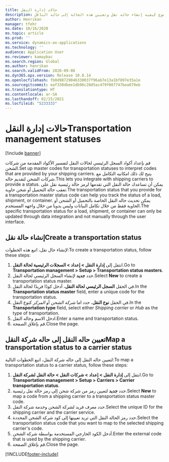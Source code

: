 ```yaml
---
title: حالات إدارة النقل
description: يوضح هذا الموضوع كيفيه إنشاء حاله نقل وتعيين هذه الحالة إلى حاله الناقل.
author: Henrikan
manager: tfehr
ms.date: 10/16/2020
ms.topic: article
ms.prod: ''
ms.service: dynamics-ax-applications
ms.technology: ''
audience: Application User
ms.reviewer: kamaybac
ms.search.region: Global
ms.author: henrikan
ms.search.validFrom: 2020-09-08
ms.dyn365.ops.version: Release 10.0.14
ms.openlocfilehash: fb0d98729046330037f96ab7e13a1bf897e35a1e
ms.sourcegitcommit: eaf330dbee1db96c20d5ac479f007747bea079eb
ms.translationtype: HT
ms.contentlocale: ar-SA
ms.lasthandoff: 02/15/2021
ms.locfileid: "5233333"
---
```

# <a name="transportation-management-statuses"></a><span data-ttu-id="8dc8b-103">حالات إدارة النقل</span><span class="sxs-lookup"><span data-stu-id="8dc8b-103">Transportation management statuses</span></span>

[!include [banner](../includes/banner.md)]

<span data-ttu-id="8dc8b-104">قم بإعداد أكواد السجل الرئيسي لحالات النقل لتفسير الأكواد المقدمة من شركات الشحن.</span><span class="sxs-lookup"><span data-stu-id="8dc8b-104">Set up master codes for transportation statuses to interpret codes that are provided by your shipping carriers.</span></span> <span data-ttu-id="8dc8b-105">يتيح لك ذلك امكانيه التكامل مع شركات الشحن لتقديم حاله.</span><span class="sxs-lookup"><span data-stu-id="8dc8b-105">This lets you integrate with shipping carriers to provide a status.</span></span> <span data-ttu-id="8dc8b-106">يمكن أن تساعدك حالة النقل التي تقدمها لرمز حالة رئيسية نقل على تعقب حالة التحميل أو شحن حاوية.</span><span class="sxs-lookup"><span data-stu-id="8dc8b-106">The transportation status that you provide for a transportation master status code can help you track the status of a load, shipment, or container.</span></span> <span data-ttu-id="8dc8b-107">يمكن تحديث حاله النقل الخاصة بالتحميل أو الشحن أو الحاوية فقط من خلال تكامل البيانات وليس يدويا من خلال واجهه المستخدم.</span><span class="sxs-lookup"><span data-stu-id="8dc8b-107">The specific transportation status for a load, shipment, or container can only be updated through data integration and not manually through the user interface.</span></span>

## <a name="create-a-transportation-status"></a><span data-ttu-id="8dc8b-108">إنشاء حالة نقل</span><span class="sxs-lookup"><span data-stu-id="8dc8b-108">Create a transportation status</span></span>

<span data-ttu-id="8dc8b-109">لإنشاء حال نقل، اتبع هذه الخطوات:</span><span class="sxs-lookup"><span data-stu-id="8dc8b-109">To create a transportation status, follow these steps:</span></span>

1. <span data-ttu-id="8dc8b-110">انتقل إلى **إدارة النقل \> إعداد \> السجلات الرئيسية لحالة النقل**.</span><span class="sxs-lookup"><span data-stu-id="8dc8b-110">Go to **Transportation management \> Setup \> Transportation status masters**.</span></span>
1. <span data-ttu-id="8dc8b-111">حدد **جديد** لإنشاء السجل الرئيسي لحالة النقل.</span><span class="sxs-lookup"><span data-stu-id="8dc8b-111">Select **New** to create a transportation status master.</span></span>
1. <span data-ttu-id="8dc8b-112">في الحقل **السجل الرئيسي لحالة النقل**، أدخل كودًا فريدًا لحالة النقل.</span><span class="sxs-lookup"><span data-stu-id="8dc8b-112">In the **Transportation status master** field, enter a unique code for the transportation status.</span></span>
1. <span data-ttu-id="8dc8b-113">في الحقل **نوع النقل**، حدد اما *شركه الشحن* أو *المركز* كنوع النقل.</span><span class="sxs-lookup"><span data-stu-id="8dc8b-113">In the **Transportation type** field, select either *Shipping carrier* or *Hub* as the type of transportation.</span></span>
1. <span data-ttu-id="8dc8b-114">ادخل الاسم وحاله النقل.</span><span class="sxs-lookup"><span data-stu-id="8dc8b-114">Enter a name and transportation status.</span></span>
1. <span data-ttu-id="8dc8b-115">قم بإغلاق الصفحة.</span><span class="sxs-lookup"><span data-stu-id="8dc8b-115">Close the page.</span></span>

## <a name="map-a-transportation-status-to-a-carrier-status"></a><span data-ttu-id="8dc8b-116">تعيين حاله النقل إلى حاله شركة النقل</span><span class="sxs-lookup"><span data-stu-id="8dc8b-116">Map a transportation status to a carrier status</span></span>

<span data-ttu-id="8dc8b-117">لتعيين حاله النقل إلى حاله شركة النقل، اتبع الخطوات التالية:</span><span class="sxs-lookup"><span data-stu-id="8dc8b-117">To map a transportation status to a carrier status, follow these steps:</span></span>

1. <span data-ttu-id="8dc8b-118">انتقل إلى **إدارة النقل \> إعداد \> شركات النقل \> حالة النقل لشركة النقل**.</span><span class="sxs-lookup"><span data-stu-id="8dc8b-118">Go to **Transportation management \> Setup \> Carriers \> Carrier transportation status**.</span></span>
1. <span data-ttu-id="8dc8b-119">حدد **جديد** لتعيين رمز من شركة شحن إلى رمز حالة نقل رئيسية.</span><span class="sxs-lookup"><span data-stu-id="8dc8b-119">Select **New** to map a code from a shipping carrier to a transportation status master code.</span></span>
1. <span data-ttu-id="8dc8b-120">حدد معرف فريد لشركة الشحن وخدمة شركة النقل.</span><span class="sxs-lookup"><span data-stu-id="8dc8b-120">Select the unique ID for the shipping carrier and the carrier service.</span></span>
1. <span data-ttu-id="8dc8b-121">حدد رمز الحالة النقل التي تريد تعيينها إلى كود شركة الشحن المحددة.</span><span class="sxs-lookup"><span data-stu-id="8dc8b-121">Select the transportation status code that you want to map to the selected shipping carrier's code.</span></span>
1. <span data-ttu-id="8dc8b-122">أدخل الكود الخارجي المستخدمة بواسطة شركة الشحن.</span><span class="sxs-lookup"><span data-stu-id="8dc8b-122">Enter the external code that is used by the shipping carrier.</span></span>
1. <span data-ttu-id="8dc8b-123">قم بإغلاق الصفحة.</span><span class="sxs-lookup"><span data-stu-id="8dc8b-123">Close the page.</span></span>


[!INCLUDE[footer-include](../../includes/footer-banner.md)]